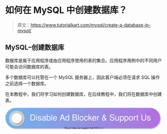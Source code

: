 # 如何在 MySQL 中创建数据库？

> 原文：<https://www.tutorialkart.com/mysql/create-a-database-in-mysql/>

## MySQL–创建数据库

数据库是属于应用程序或由应用程序使用的表的集合。应用程序用例中的不同用户可能会访问数据库的表。

多个数据库可以托管在一个 MySQL 服务器上，因此客户端必须在请求 SQL 操作之前选择一个数据库。

在本教程中，我们将学习如何创建数据库，在后续教程中，我们将在数据库中创建表。

[![](img/925da31b32d6bc3827932f6c8afb11bb.png)](https://www.tutorialkart.com/)